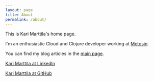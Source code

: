 ```yaml
---
layout: page
title: About
permalink: /about/
---
```


This is Kari Marttila's home page.

I'm an enthusiastic Cloud and Clojure developer working at [Metosin](http://www.metosin.fi/).

You can find my blog articles in the [main page](../index.html).

[Kari Marttila at LinkedIn](https://www.linkedin.com/in/karimarttila/)

[Kari Marttila at GitHub](https://github.com/karimarttila)
